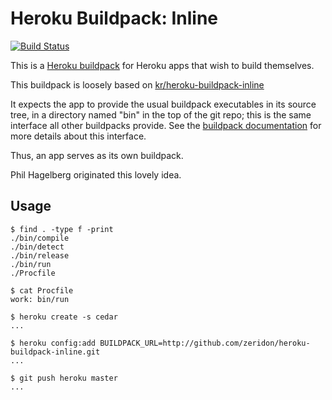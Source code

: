 # Heroku Buildpack: Inline

[![Build Status](https://travis-ci.org/zeridon/heroku-buildpack-inline.svg?branch=master)](https://travis-ci.org/zeridon/heroku-buildpack-inline)

This is a [Heroku buildpack][buildpack] for Heroku apps that
wish to build themselves.

This buildpack is loosely based on [kr/heroku-buildpack-inline][buildpack-origin]

It expects the app to provide the usual buildpack executables
in its source tree, in a directory named "bin" in the top of
the git repo; this is the same interface all other buildpacks
provide. See the [buildpack documentation][buildpack] for more
details about this interface.

Thus, an app serves as its own buildpack.

Phil Hagelberg originated this lovely idea.

## Usage

    $ find . -type f -print
    ./bin/compile
    ./bin/detect
    ./bin/release
    ./bin/run
    ./Procfile

    $ cat Procfile
    work: bin/run

    $ heroku create -s cedar
    ...

    $ heroku config:add BUILDPACK_URL=http://github.com/zeridon/heroku-buildpack-inline.git
    ...

    $ git push heroku master
    ...

[buildpack]: http://devcenter.heroku.com/articles/buildpack
[buildpack-origin]: http://github.com/kr/heroku-buildpack-inline.git

